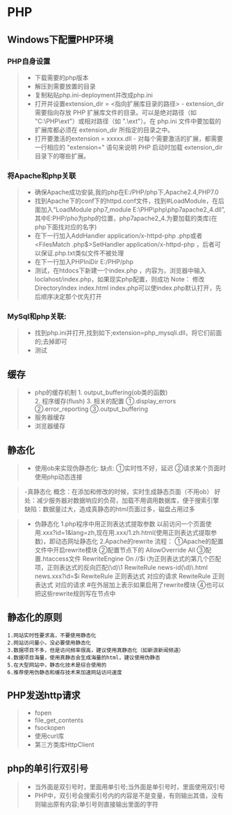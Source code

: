 # PHP

## Windows下配置PHP环境

### PHP自身设置

>- 下载需要的php版本
>- 解压到需要放置的目录
>- 复制粘贴php.ini-deployment并改成php.ini
>- 打开并设置extension_dir = <指向扩展库目录的路径> - extension_dir 需要指向存放 PHP 扩展库文件的目录。可以是绝对路径（如 "C:\PHP\ext"）或相对路径（如 ".\ext"）。在 php.ini 文件中要加载的扩展库都必须在 extension_dir 所指定的目录之中。
>- 打开要激活的extension = xxxxx.dll - 对每个需要激活的扩展，都需要一行相应的 "extension=" 语句来说明 PHP 启动时加载 extension_dir 目录下的哪些扩展。 

### 将Apache和php关联

>- 确保Apache成功安装,我的php在E:/PHP/php下,Apache2.4,PHP7.0
>- 找到Apache下的conf下的httpd.conf文件，找到#LoadModule，在后面加入“LoadModule php7_module E:\PHP\php\php7apache2_4.dll”,其中E:PHP/pho为php的位置，php7apache2_4.为要加载的类库(在php下面找对应的名字)
>- 在下一行加入AddHandler application/x-httpd-php .php或者<FilesMatch \.php$>SetHandler application/x-httpd-php </FilesMatch>，后者可以保证.php.txt类似文件不被处理
>- 在下一行加入PHPIniDir E:/PHP/php		
>- 测试，在htdocs下新建一个index.php ，内容为<?php phpinfo()  ?>，浏览器中输入loclahost/index.php，如果现实php配置，则成功
	Note：
		修改DirectoryIndex index.html index.php可以使index.php默认打开，先后顺序决定那个优先打开
### MySql和php关联:
>- 找到php.ini并打开,找到如下;extension=php_mysqli.dll，将它们前面的;去掉即可
>- 测试

## 缓存

>- php的缓存机制
		1. output_buffering(ob类的函数)			
		2. 程序缓存(flush)
		3. 相关的配置
			①.display_errors 
			②.error_reporting 
			③.output_buffering 	
>- 服务器缓存
>- 浏览器缓存

## 静态化

>- 使用ob来实现伪静态化:
	缺点:
		①实时性不好，延迟
		②请求某个页面时使用php动态连接

>-真静态化
	概念：在添加和修改的时候，实时生成静态页面（不用ob）
	好处：减少服务器对数据响应的负荷，加载不用调用数据库，便于搜索引擎
	缺陷：数据量过大，造成真静态的html页面过多，磁盘占用过多

>- 伪静态化
	1.php程序中用正则表达式提取参数
		以前访问一个页面使用.xxx?id=1&lang=zh,现在用.xxx/1.zh.html(使用正则表达式提取参数)，即动态网址静态化
	2.Apache的rewrite
		流程：
			①Apache的配置文件中开启rewrite模块
			②配置<Directory >节点下的 AllowOverride All
			③配置.htaccess文件
				RewriteEngine On   //$i i为正则表达式的第几个匹配项，正则表达式的反向匹配(\d)\1
				RewiteRule news-id(\d)\.html  news.xxx?id=$i
				RewiteRule 正则表达式         对应的请求
				RewiteRule 正则表达式		  对应的请求
				#在外层加上<IfModule rewrite_module></IfModule>表示如果启用了rewrite模块
			④也可以把这些rewrite规则写在<Directory>节点中

## 静态化的原则

	1.网站实时性要求高，不要使用静态化
	2.网站访问量小，没必要使用静态化
	3.数据项目不多，但是访问频率很高，建议使用真静态化（如新浪新闻频道）
	4.数据项目海量，使用真静态会生成海量的html，建议使用伪静态
	5.在大型网站中，静态化技术是综合使用的
	6.推荐使用伪静态和缓存技术来加速网站访问速度

## PHP发送http请求

>- fopen
>- file_get_contents
>- fsockopen
>- 使用curl库
>- 第三方类库HttpClient

## php的单引行双引号

>- 当外面是双引号时，里面用单引号;当外面是单引号时，里面使用双引号
>- PHP中，双引号会搜索引号内的内容是不是变量，有则输出其值，没有则输出原有内容;单引号则直接输出里面的字符
